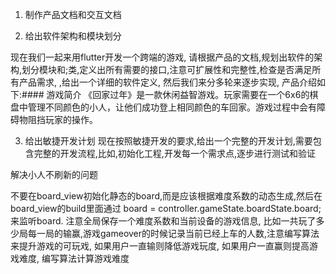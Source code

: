 
1. 制作产品文档和交互文档


2. 给出软件架构和模块划分

现在我们一起来用flutter开发一个跨端的游戏, 请根据产品的文档,规划出软件的架构,划分模块和;类,定义出所有需要的接口,注意可扩展性和完整性,检查是否满足所有产品需求, ,给出一个详细的软件定义, 然后我们来分多轮来逐步实现, 产品介绍如下:#### 游戏简介
《回家过年》是一款休闲益智游戏。玩家需要在一个6x6的棋盘中管理不同颜色的小人，让他们成功登上相同颜色的车回家。游戏过程中会有障碍物阻挡玩家的操作。

3. 给出敏捷开发计划
现在按照敏捷开发的要求,给出一个完整的开发计划,需要包含完整的开发流程,比如,初始化工程,开发每一个需求点,逐步进行测试和验证


解决小人不刷新的问题

 不要在board_view初始化静态的board,而是应该根据难度系数的动态生成,然后在board_view的build里面通过 board = controller.gameState.boardState.board; 来监听board. 注意全局保存一个难度系数和当前设备的游戏信息, 比如一共玩了多少局每一局的输赢,游戏gameover的时候记录当前已经上车的人数,注意编写算法来提升游戏的可玩戏, 如果用户一直输则降低游戏玩度, 如果用户一直赢则提高游戏难度, 编写算法计算游戏难度
